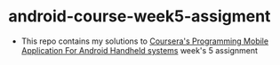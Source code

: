 android-course-week5-assigment
===============================
* This repo contains my solutions to [Coursera's Programming Mobile Application For Android Handheld systems](https://www.coursera.org/course/android) week's 5 assignment
